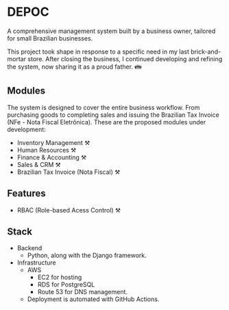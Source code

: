# DEPOC 

A comprehensive management system built by a business owner, tailored for small Brazilian businesses.

This project took shape in response to a specific need in my last brick-and-mortar store. After closing the business, I continued developing and refining the system, now sharing it as a proud father. 👪

## Modules
The system is designed to cover the entire business workflow. From purchasing goods to completing sales and issuing the Brazilian Tax Invoice (NFe - Nota Fiscal Eletrônica). These are the proposed modules under development:
- Inventory Management ⚒️
- Human Resources ⚒️
- Finance & Accounting ⚒️
- Sales & CRM ⚒️
- Brazilian Tax Invoice (Nota Fiscal) ⚒️

## Features
- RBAC (Role-based Acess Control) ⚒️

## Stack
- Backend
  - Python, along with the Django framework.
- Infrastructure
  - AWS
    - EC2 for hosting
    - RDS for PostgreSQL
    - Route 53 for DNS management.
  - Deployment is automated with GitHub Actions.
